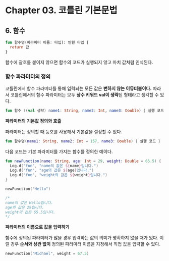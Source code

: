 # Chapter 03. 코틀린 기본문법

## 6. 함수

```kotlin
fun 함수명(파라미터 이름: 타입): 반환 타입 {
  return 값
}
```

함수에 괄호를 붙이지 않으면 함수의 코드가 실행되지 않고 마치 값처럼 인식된다. 

### 함수 파라미터의 정의

코틀린에서 함수 파라미터를 통해 입력되는 모든 값은 **변하지 않는 이뮤터블이다.** 따라서 코틀린에서의 함수 파라미터는 모두 **상수 키워드 val이 생략**된 형태라고 생각할 수 있다. 

```kotlin
fun 함수 ((val 생략) name1: String, name2: Int, name3: Double) { 실행 코드 }
```

**파라미터의 기본값 정의와 호출**

파라미터는 정의할 때 등호를 사용해서 기본값을 설정할 수 있다.

```kotlin
fun 함수명(name1: String, name2: Int = 157, name3: Double) { 실행 코드 }
```

다음 코드는 기본 파라미터를 가지는 함수를 정의한 예이다.

```kotlin
fun newFunction(name: String, age: Int = 29, weight: Double = 65.5) {
  Log.d("fun", "name의 값은 ${name}입니다.")
  Log.d("fun", "age의 값은 ${age}입니다.")
  Log.d("fun", "weight의 값은 ${weight}입니다.")
}

newFunction("Hello")

/*
name의 값은 Hello입니다.
age의 값은 29입니다.
weight의 값은 65.5입니다.
*/
```

**파라미터의 이름으로 값을 입력하기**

함수에 정의된 파라미터가 많을 경우 입력하는 값의 의미가 명확하지 않을 때가 있다. 이럴 경우 **순서와 상관 없이** 정의된 파라미터 이름을 지정해서 직접 값을 입력할 수 있다. 

```kotlin
newFunction("Michael", weight = 67.5)
```

